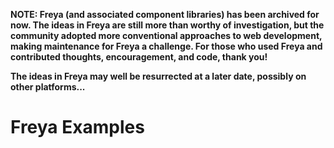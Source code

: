 **NOTE: Freya (and associated component libraries) has been archived for now. The ideas in Freya are still more than worthy of investigation, but the community adopted more conventional approaches to web development, making maintenance for Freya a challenge. For those who used Freya and contributed thoughts, encouragement, and code, thank you!**

**The ideas in Freya may well be resurrected at a later date, possibly on other platforms...** 

# Freya Examples
